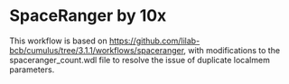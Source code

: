 # SpaceRanger by 10x

This workflow is based on https://github.com/lilab-bcb/cumulus/tree/3.1.1/workflows/spaceranger, with modifications to the spaceranger_count.wdl file to resolve the issue of duplicate localmem parameters.